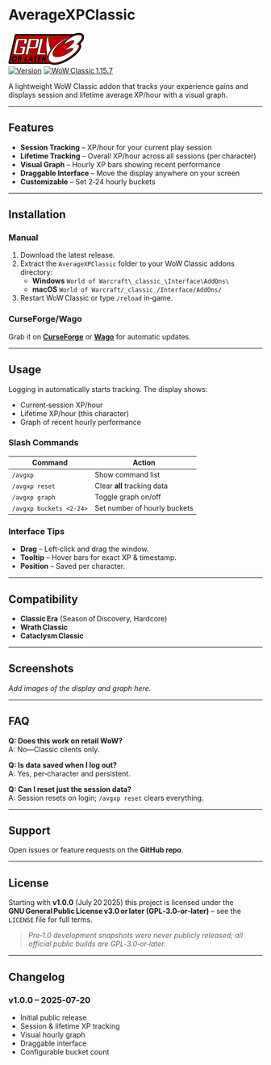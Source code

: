 # AverageXPClassic
![License – GPL v3 or later](gplv3-or-later.png)  
[![Version](https://img.shields.io/badge/version-1.0.0-blue?style=flat-square)](https://github.com/<your‑org>/AverageXPClassic/releases/tag/v1.0.0)
[![WoW Classic 1.15.7](https://img.shields.io/badge/WoW%20Classic‑1.15.7-green?style=flat-square)](https://worldofwarcraft.blizzard.com/)

A lightweight WoW Classic addon that tracks your experience gains and displays session and lifetime average XP/hour with a visual graph.

---

## Features
- **Session Tracking** – XP/hour for your current play session  
- **Lifetime Tracking** – Overall XP/hour across all sessions (per character)  
- **Visual Graph** – Hourly XP bars showing recent performance  
- **Draggable Interface** – Move the display anywhere on your screen  
- **Customizable** – Set 2‑24 hourly buckets

---

## Installation

### Manual
1. Download the latest release.
2. Extract the `AverageXPClassic` folder to your WoW Classic addons directory:  
   - **Windows** `World of Warcraft\_classic_\Interface\AddOns\`  
   - **macOS** `World of Warcraft/_classic_/Interface/AddOns/`
3. Restart WoW Classic or type `/reload` in‑game.

### CurseForge/Wago
Grab it on **[CurseForge](#)** or **[Wago](#)** for automatic updates.

---

## Usage

Logging in automatically starts tracking. The display shows:

- Current‑session XP/hour  
- Lifetime XP/hour (this character)  
- Graph of recent hourly performance  

### Slash Commands

| Command | Action |
|---------|--------|
| `/avgxp` | Show command list |
| `/avgxp reset` | Clear **all** tracking data |
| `/avgxp graph` | Toggle graph on/off |
| `/avgxp buckets <2‑24>` | Set number of hourly buckets |

### Interface Tips

* **Drag** – Left‑click and drag the window.  
* **Tooltip** – Hover bars for exact XP & timestamp.  
* **Position** – Saved per character.

---

## Compatibility

- **Classic Era** (Season of Discovery, Hardcore)  
- **Wrath Classic**  
- **Cataclysm Classic**

---

## Screenshots

*Add images of the display and graph here.*

---

## FAQ

**Q: Does this work on retail WoW?**  
A: No—Classic clients only.

**Q: Is data saved when I log out?**  
A: Yes, per‑character and persistent.

**Q: Can I reset just the session data?**  
A: Session resets on login; `/avgxp reset` clears everything.

---

## Support

Open issues or feature requests on the **GitHub repo**.

---

## License

Starting with **v1.0.0** (July 20 2025) this project is licensed under the  
**GNU General Public License v3.0 or later (GPL‑3.0‑or‑later)** – see the `LICENSE` file for full terms.

> *Pre‑1.0 development snapshots were never publicly released; all official public builds are GPL‑3.0‑or‑later.*

---

## Changelog

### v1.0.0 – 2025‑07‑20
- Initial public release  
- Session & lifetime XP tracking  
- Visual hourly graph  
- Draggable interface  
- Configurable bucket count
